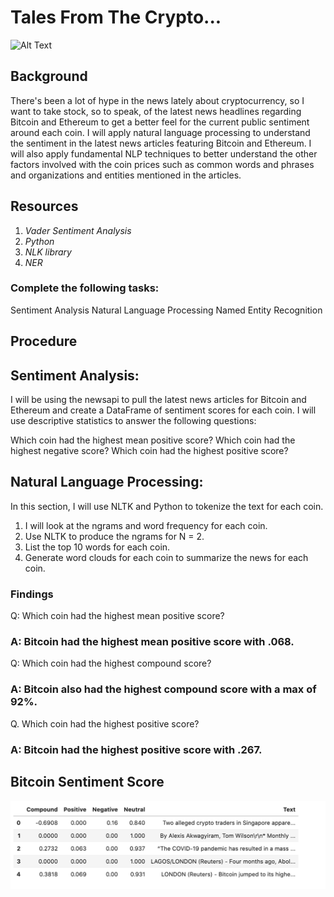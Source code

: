  # Tales From The Crypto...


![Alt Text](https://media.giphy.com/media/1DQWAuidHJH8Y/giphy.gif)



## Background
There's been a lot of hype in the news lately about cryptocurrency, so I want to take stock, so to speak, of the latest news headlines regarding Bitcoin and Ethereum to get a better feel for the current public sentiment around each coin.
I will apply natural language processing to understand the sentiment in the latest news articles featuring Bitcoin and Ethereum. I will also apply fundamental NLP techniques to better understand the other factors involved with the coin prices such as common words and phrases and organizations and entities mentioned in the articles.

## Resources

1. *Vader Sentiment Analysis*
2. *Python*
3. *NLK library*
4. *NER*

### Complete the following tasks:

Sentiment Analysis
Natural Language Processing
Named Entity Recognition


## Procedure

## Sentiment Analysis:

I will be using the newsapi to pull the latest news articles for Bitcoin and Ethereum and create a DataFrame of sentiment scores for each coin.
I will use descriptive statistics to answer the following questions:

Which coin had the highest mean positive score?
Which coin had the highest negative score?
Which coin had the highest positive score?


## Natural Language Processing:

In this section, I will use NLTK and Python to tokenize the text for each coin. 

1. I will look at the ngrams and word frequency for each coin.
2. Use NLTK to produce the ngrams for N = 2.
3. List the top 10 words for each coin.
4. Generate word clouds for each coin to summarize the news for each coin.

### Findings

Q: Which coin had the highest mean positive score?

### A: Bitcoin had the highest mean positive score with .068.

Q: Which coin had the highest compound score?

### A: Bitcoin also had the highest compound score with a max of 92%.

Q. Which coin had the highest positive score?

### A: Bitcoin had the highest positive score with .267.

## Bitcoin Sentiment Score

![Alt Text](https://github.com/natyrrr/Tales_from_the_crypto/blob/master/Screen%20Shot%202020-09-17%20at%2011.59.52%20AM.png)
